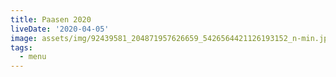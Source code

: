 ```yaml
---
title: Paasen 2020
liveDate: '2020-04-05'
image: assets/img/92439581_204871957626659_5426564421126193152_n-min.jpg
tags:
  - menu
---
```


